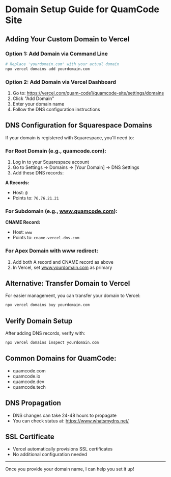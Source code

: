 # Domain Setup Guide for QuamCode Site

## Adding Your Custom Domain to Vercel

### Option 1: Add Domain via Command Line
```bash
# Replace 'yourdomain.com' with your actual domain
npx vercel domains add yourdomain.com
```

### Option 2: Add Domain via Vercel Dashboard
1. Go to: https://vercel.com/quam-code1/quamcode-site/settings/domains
2. Click "Add Domain"
3. Enter your domain name
4. Follow the DNS configuration instructions

## DNS Configuration for Squarespace Domains

If your domain is registered with Squarespace, you'll need to:

### For Root Domain (e.g., quamcode.com):
1. Log in to your Squarespace account
2. Go to Settings → Domains → [Your Domain] → DNS Settings
3. Add these DNS records:

**A Records:**
- Host: `@`
- Points to: `76.76.21.21`

### For Subdomain (e.g., www.quamcode.com):
**CNAME Record:**
- Host: `www`
- Points to: `cname.vercel-dns.com`

### For Apex Domain with www redirect:
1. Add both A record and CNAME record as above
2. In Vercel, set www.yourdomain.com as primary

## Alternative: Transfer Domain to Vercel
For easier management, you can transfer your domain to Vercel:
```bash
npx vercel domains buy yourdomain.com
```

## Verify Domain Setup
After adding DNS records, verify with:
```bash
npx vercel domains inspect yourdomain.com
```

## Common Domains for QuamCode:
- quamcode.com
- quamcode.io
- quamcode.dev
- quamcode.tech

## DNS Propagation
- DNS changes can take 24-48 hours to propagate
- You can check status at: https://www.whatsmydns.net/

## SSL Certificate
- Vercel automatically provisions SSL certificates
- No additional configuration needed

---

Once you provide your domain name, I can help you set it up!
